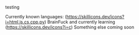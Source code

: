 testing

Currently known languages: (https://skillicons.dev/icons?i=html,js,cs,cpp,py) BrainFuck and currently learning (https://skillicons.dev/icons?i=c)
Something else coming soon
